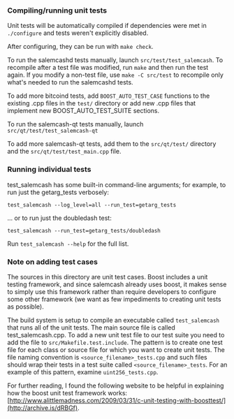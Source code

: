 ### Compiling/running unit tests

Unit tests will be automatically compiled if dependencies were met in `./configure`
and tests weren't explicitly disabled.

After configuring, they can be run with `make check`.

To run the salemcashd tests manually, launch `src/test/test_salemcash`. To recompile
after a test file was modified, run `make` and then run the test again. If you
modify a non-test file, use `make -C src/test` to recompile only what's needed
to run the salemcashd tests.

To add more bitcoind tests, add `BOOST_AUTO_TEST_CASE` functions to the existing
.cpp files in the `test/` directory or add new .cpp files that
implement new BOOST_AUTO_TEST_SUITE sections.

To run the salemcash-qt tests manually, launch `src/qt/test/test_salemcash-qt`

To add more salemcash-qt tests, add them to the `src/qt/test/` directory and
the `src/qt/test/test_main.cpp` file.

### Running individual tests

test_salemcash has some built-in command-line arguments; for
example, to run just the getarg_tests verbosely:

    test_salemcash --log_level=all --run_test=getarg_tests

... or to run just the doubledash test:

    test_salemcash --run_test=getarg_tests/doubledash

Run `test_salemcash --help` for the full list.

### Note on adding test cases

The sources in this directory are unit test cases.  Boost includes a
unit testing framework, and since salemcash already uses boost, it makes
sense to simply use this framework rather than require developers to
configure some other framework (we want as few impediments to creating
unit tests as possible).

The build system is setup to compile an executable called `test_salemcash`
that runs all of the unit tests.  The main source file is called
test_salemcash.cpp. To add a new unit test file to our test suite you need 
to add the file to `src/Makefile.test.include`. The pattern is to create 
one test file for each class or source file for which you want to create 
unit tests.  The file naming convention is `<source_filename>_tests.cpp` 
and such files should wrap their tests in a test suite 
called `<source_filename>_tests`. For an example of this pattern, 
examine `uint256_tests.cpp`.

For further reading, I found the following website to be helpful in
explaining how the boost unit test framework works:
[http://www.alittlemadness.com/2009/03/31/c-unit-testing-with-boosttest/](http://archive.is/dRBGf).
